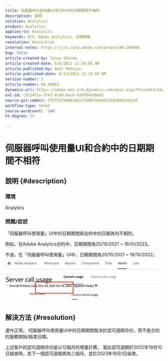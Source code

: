 ```yaml
---
title: 伺服器呼叫使用量UI和合約中的日期期間不相符
description: 說明
solution: Analytics
product: Analytics
applies-to: Analytics
keywords: KCS、Adobe Analytics、日期期間
resolution: Resolution
internal-notes: https://jira.corp.adobe.com/browse/AN-296466
bug: false
article-created-by: Tanay Sharma .
article-created-date: 6/8/2023 11:29:05 AM
article-published-by: Amol Mahajan
article-published-date: 6/13/2023 11:13:59 AM
version-number: 2
article-number: KA-20863
dynamics-url: https://adobe-ent.crm.dynamics.com/main.aspx?forceUCI=1&pagetype=entityrecord&etn=knowledgearticle&id=718f0faa-ef05-ee11-8f6e-6045bd006b3d
exl-id: c911471a-3f43-4c99-9ac6-b20f845d9e01
source-git-commit: 575f52fb90839d275696f94e64f25039d62a623d
workflow-type: tm+mt
source-wordcount: '140'
ht-degree: 5%

---
```


# 伺服器呼叫使用量UI和合約中的日期期間不相符

## 說明 {#description}


### <b>環境</b>

Analytics

### <b>問題/症狀</b>

「伺服器呼叫使用量」UI中的日期期間與合約中的日期為何不相符。

例如，在Adobe Analytics合約中，日期期間為20/10/2021 ~ 19/01/2023。


不過，在「伺服器呼叫使用量」UI中，日期期間為20/10/2021 ~ 19/10/2022。


<b>![](assets/___728f0faa-ef05-ee11-8f6e-6045bd006b3d___.png)</b>

## 解決方法 {#resolution}


運作正常。 伺服器呼叫使用量UI中的日期期間取決於認可週期月份，而不是合約的服務開始/結束日期。

上述客戶的認可週期月份是以12個月的增量計費。 當此認可週期於2022年19月10日結束時，其下一個認可週期將為三個月，並於2023年19月1日結束。
